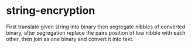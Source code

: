 # string-encryption
First translate given string into binary then segregate nibbles of converted binary, after segregation replace the pairs position of low nibble with each other, then join as one binary and convert it into text.
